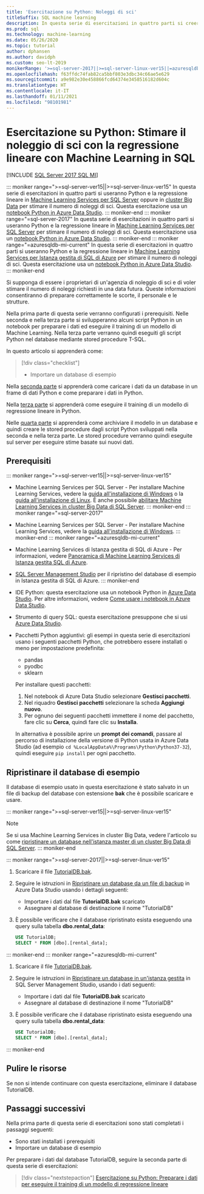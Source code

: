 ```yaml
---
title: 'Esercitazione su Python: Noleggi di sci'
titleSuffix: SQL machine learning
description: In questa serie di esercitazioni in quattro parti si creerà un modello di regressione lineare in Python per stimare i noleggi di sci con Machine Learning in SQL.
ms.prod: sql
ms.technology: machine-learning
ms.date: 05/26/2020
ms.topic: tutorial
author: dphansen
ms.author: davidph
ms.custom: seo-lt-2019
monikerRange: '>=sql-server-2017||>=sql-server-linux-ver15||=azuresqldb-mi-current'
ms.openlocfilehash: f63ffdc74fab82ca5bbf803e3dbc34c66ae5e629
ms.sourcegitcommit: a9e982e30e458866fcd64374e3458516182d604c
ms.translationtype: HT
ms.contentlocale: it-IT
ms.lasthandoff: 01/11/2021
ms.locfileid: "98101981"
---
```

# <a name="python-tutorial-predict-ski-rental-with-linear-regression-with-sql-machine-learning"></a>Esercitazione su Python: Stimare il noleggio di sci con la regressione lineare con Machine Learning in SQL
[!INCLUDE [SQL Server 2017 SQL MI](../../includes/applies-to-version/sqlserver2017-asdbmi.md)]

::: moniker range=">=sql-server-ver15||>=sql-server-linux-ver15"
In questa serie di esercitazioni in quattro parti si useranno Python e la regressione lineare in [Machine Learning Services per SQL Server](../sql-server-machine-learning-services.md) oppure in [cluster Big Data](../../big-data-cluster/machine-learning-services.md) per stimare il numero di noleggi di sci. Questa esercitazione usa un [notebook Python in Azure Data Studio](../../azure-data-studio/notebooks/notebooks-guidance.md).
::: moniker-end
::: moniker range="=sql-server-2017"
In questa serie di esercitazioni in quattro parti si useranno Python e la regressione lineare in [Machine Learning Services per SQL Server](../sql-server-machine-learning-services.md) per stimare il numero di noleggi di sci. Questa esercitazione usa un [notebook Python in Azure Data Studio](../../azure-data-studio/notebooks/notebooks-guidance.md).
::: moniker-end
::: moniker range="=azuresqldb-mi-current"
In questa serie di esercitazioni in quattro parti si useranno Python e la regressione lineare in [Machine Learning Services per Istanza gestita di SQL di Azure](/azure/azure-sql/managed-instance/machine-learning-services-overview) per stimare il numero di noleggi di sci. Questa esercitazione usa un [notebook Python in Azure Data Studio](../../azure-data-studio/notebooks/notebooks-guidance.md).
::: moniker-end

Si supponga di essere i proprietari di un'agenzia di noleggio di sci e di voler stimare il numero di noleggi richiesti in una data futura. Queste informazioni consentiranno di preparare correttamente le scorte, il personale e le strutture.

Nella prima parte di questa serie verranno configurati i prerequisiti. Nelle seconda e nella terza parte si svilupperanno alcuni script Python in un notebook per preparare i dati ed eseguire il training di un modello di Machine Learning. Nella terza parte verranno quindi eseguiti gli script Python nel database mediante stored procedure T-SQL.

In questo articolo si apprenderà come:

> [!div class="checklist"]
> * Importare un database di esempio

Nella [seconda parte](python-ski-rental-linear-regression-prepare-data.md) si apprenderà come caricare i dati da un database in un frame di dati Python e come preparare i dati in Python.

Nella [terza parte](python-ski-rental-linear-regression-train-model.md) si apprenderà come eseguire il training di un modello di regressione lineare in Python.

Nelle [quarta parte](python-ski-rental-linear-regression-deploy-model.md) si apprenderà come archiviare il modello in un database e quindi creare le stored procedure dagli script Python sviluppati nella seconda e nella terza parte. Le stored procedure verranno quindi eseguite sul server per eseguire stime basate sui nuovi dati.

## <a name="prerequisites"></a>Prerequisiti

::: moniker range=">=sql-server-ver15||>=sql-server-linux-ver15"
* Machine Learning Services per SQL Server - Per installare Machine Learning Services, vedere la [guida all'installazione di Windows](../install/sql-machine-learning-services-windows-install.md) o la [guida all'installazione di Linux](../../linux/sql-server-linux-setup-machine-learning.md?toc=%2Fsql%2Fmachine-learning%2Ftoc.json). È anche possibile [abilitare Machine Learning Services in cluster Big Data di SQL Server](../../big-data-cluster/machine-learning-services.md).
::: moniker-end
::: moniker range="=sql-server-2017"
* Machine Learning Services per SQL Server - Per installare Machine Learning Services, vedere la [guida all'installazione di Windows](../install/sql-machine-learning-services-windows-install.md). 
::: moniker-end
::: moniker range="=azuresqldb-mi-current"
* Machine Learning Services di Istanza gestita di SQL di Azure - Per informazioni, vedere [Panoramica di Machine Learning Services di Istanza gestita SQL di Azure](/azure/azure-sql/managed-instance/machine-learning-services-overview).

* [SQL Server Management Studio](../../ssms/download-sql-server-management-studio-ssms.md) per il ripristino del database di esempio in Istanza gestita di SQL di Azure.
::: moniker-end

* IDE Python: questa esercitazione usa un notebook Python in [Azure Data Studio](../../azure-data-studio/what-is-azure-data-studio.md). Per altre informazioni, vedere [Come usare i notebook in Azure Data Studio](../../azure-data-studio/notebooks/notebooks-guidance.md).

* Strumento di query SQL: questa esercitazione presuppone che si usi [Azure Data Studio](../../azure-data-studio/what-is-azure-data-studio.md).

* Pacchetti Python aggiuntivi: gli esempi in questa serie di esercitazioni usano i seguenti pacchetti Python, che potrebbero essere installati o meno per impostazione predefinita:

  * pandas
  * pyodbc
  * sklearn

  Per installare questi pacchetti:
  1. Nel notebook di Azure Data Studio selezionare **Gestisci pacchetti**.
  2. Nel riquadro **Gestisci pacchetti** selezionare la scheda **Aggiungi nuovo**.
  3. Per ognuno dei seguenti pacchetti immettere il nome del pacchetto, fare clic su **Cerca**, quindi fare clic su **Installa**.

  In alternativa è possibile aprire un **prompt dei comandi**, passare al percorso di installazione della versione di Python usata in Azure Data Studio (ad esempio `cd %LocalAppData%\Programs\Python\Python37-32`), quindi eseguire `pip install` per ogni pacchetto.

## <a name="restore-the-sample-database"></a>Ripristinare il database di esempio

Il database di esempio usato in questa esercitazione è stato salvato in un file di backup del database con estensione **bak** che è possibile scaricare e usare.

::: moniker range=">=sql-server-ver15||>=sql-server-linux-ver15"
> [!NOTE]
> Se si usa Machine Learning Services in cluster Big Data, vedere l'articolo su come [ripristinare un database nell'istanza master di un cluster Big Data di SQL Server](../../big-data-cluster/data-ingestion-restore-database.md).
::: moniker-end

::: moniker range=">=sql-server-2017||>=sql-server-linux-ver15"
1. Scaricare il file [TutorialDB.bak](https://sqlchoice.blob.core.windows.net/sqlchoice/static/TutorialDB.bak).

1. Seguire le istruzioni in [Ripristinare un database da un file di backup](../../azure-data-studio/tutorial-backup-restore-sql-server.md#restore-a-database-from-a-backup-file) in Azure Data Studio usando i dettagli seguenti:

   * Importare i dati dal file **TutorialDB.bak** scaricato
   * Assegnare al database di destinazione il nome "TutorialDB"

1. È possibile verificare che il database ripristinato esista eseguendo una query sulla tabella **dbo.rental_data**:

   ```sql
   USE TutorialDB;
   SELECT * FROM [dbo].[rental_data];
   ```
::: moniker-end
::: moniker range="=azuresqldb-mi-current"
1. Scaricare il file [TutorialDB.bak](https://sqlchoice.blob.core.windows.net/sqlchoice/static/TutorialDB.bak).

1. Seguire le istruzioni in [Ripristinare un database in un'istanza gestita](/azure/sql-database/sql-database-managed-instance-get-started-restore) in SQL Server Management Studio, usando i dati seguenti:

   * Importare i dati dal file **TutorialDB.bak** scaricato
   * Assegnare al database di destinazione il nome "TutorialDB"

1. È possibile verificare che il database ripristinato esista eseguendo una query sulla tabella **dbo.rental_data**:

   ```sql
   USE TutorialDB;
   SELECT * FROM [dbo].[rental_data];
   ```
::: moniker-end

## <a name="clean-up-resources"></a>Pulire le risorse

Se non si intende continuare con questa esercitazione, eliminare il database TutorialDB.

## <a name="next-steps"></a>Passaggi successivi

Nella prima parte di questa serie di esercitazioni sono stati completati i passaggi seguenti:

* Sono stati installati i prerequisiti
* Importare un database di esempio

Per preparare i dati dal database TutorialDB, seguire la seconda parte di questa serie di esercitazioni:

> [!div class="nextstepaction"]
> [Esercitazione su Python: Preparare i dati per eseguire il training di un modello di regressione lineare](python-ski-rental-linear-regression-prepare-data.md)
